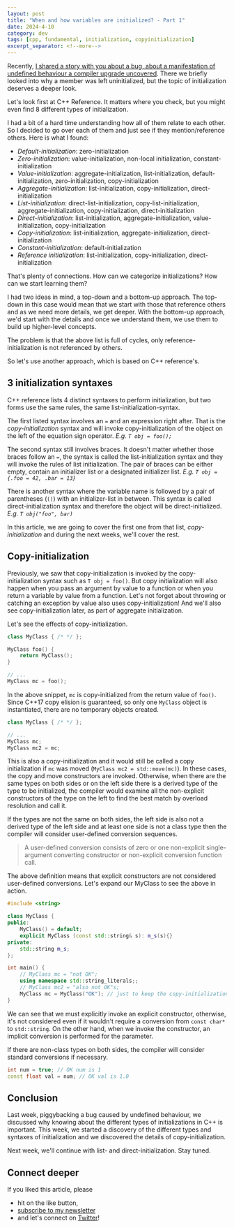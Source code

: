 ```yaml
---
layout: post
title: "When and how variables are initialized? - Part 1"
date: 2024-4-10
category: dev
tags: [cpp, fundamental, initialization, copyinitialization]
excerpt_separator: <!--more-->
---
```

Recently, [I shared a story with you about a bug, about a manifestation of undefined behaviour a compiler upgrade uncovered](https://www.sandordargo.com/blog/2024/04/03/upgrading-the-compiler-and-undefined-behaviour). There we briefly looked into why a member was left uninitialized, but the topic of initialization deserves a deeper look.

Let's look first at C++ Reference. It matters where you check, but you might even find 8 different types of initialization.

I had a bit of a hard time understanding how all of them relate to each other. So I decided to go over each of them and just see if they mention/reference others. Here is what I found:

- *Default-initialization*: zero-initialization
- *Zero-initialization*: value-initialization, non-local initialization, constant-initialization
- *Value-initialization*: aggregate-initialization, list-initialization, default-initialization, zero-initialization, copy-initialization
- *Aggregate-initialization*: list-initialization, copy-initialization, direct-initialization
- *List-initialization*: direct-list-initialization, copy-list-initialization, aggregate-initialization, copy-initialization, direct-initialization
- *Direct-initialization*: list-initialization, aggregate-initialization, value-initialization, copy-initialization
- *Copy-initialization*: list-initialization, aggregate-initialization, direct-initialization
- *Constant-initialization*: default-initialization
- *Reference initialization*: list-initialization, copy-initialization, direct-initialization

That's plenty of connections. How can we categorize initializations? How can we start learning them?

I had two ideas in mind, a top-down and a bottom-up approach. The top-down in this case would mean that we start with those that reference others and as we need more details, we get deeper. With the bottom-up approach, we'd start with the details and once we understand them, we use them to build up higher-level concepts.

The problem is that the above list is full of cycles, only reference-initialization is not referenced by others.

So let's use another approach, which is based on C++ reference's.

## 3 initialization syntaxes 

C++ reference lists 4 distinct syntaxes to perform initialization, but two forms use the same rules, the same list-initialization-syntax.

The first listed syntax involves an `=` and an expression right after. That is the *copy-initialization* syntax and will invoke copy-initialization of the object on the left of the equation sign operator. *E.g. `T obj = foo();`*

The second syntax still involves braces. It doesn't matter whether those braces follow an `=`, the syntax is called the list-initialization syntax and they will invoke the rules of list initialization. The pair of braces can be either empty, contain an initializer list or a designated initializer list. *E.g. `T obj = {.foo = 42, .bar = 13}`*

There is another syntax where the variable name is followed by a pair of parentheses (`()`) with an initializer-list in between. This syntax is called direct-initialization syntax and therefore the object will be direct-initialized. *E.g. `T obj("foo", bar)`*

In this article, we are going to cover the first one from that list, *copy-initialization* and during the next weeks, we'll cover the rest.

## Copy-initialization

Previously, we saw that copy-initialization is invoked by the copy-initialization syntax such as `T obj = foo()`. But copy initialization will also happen when you pass an argument by value to a function or when you return a variable by value from a function. Let's not forget about throwing or catching an exception by value also uses copy-initialization! And we'll also see copy-initialization later, as part of aggregate initialization.

Let's see the effects of copy-initialization.


```cpp
class MyClass { /* */ };

MyClass foo() {
    return MyClass();
}

// ...
MyClass mc = foo();
``` 

In the above snippet, `mc` is copy-initialized from the return value of `foo()`. Since C++17 copy elision is guaranteed, so only one `MyClass` object is instantiated, there are no temporary objects created.

```cpp
class MyClass { /* */ };

// ...
MyClass mc;
MyClass mc2 = mc; 
```

This is also a copy-initialization and it would still be called a copy initialization if `mc` was moved (`MyClass mc2 = std::move(mc)`). In these cases, the copy and move constructors are invoked. Otherwise, when there are the same types on both sides or on the left side there is a derived type of the type to be initialized, the compiler would examine all the non-explicit constructors of the type on the left to find the best match by overload resolution and call it.

If the types are not the same on both sides, the left side is also not a derived type of the left side and at least one side is not a class type then the compiler will consider user-defined conversion sequences.

> A user-defined conversion consists of zero or one non-explicit single-argument converting constructor or non-explicit conversion function call.

The above definition means that explicit constructors are not considered user-defined conversions. Let's expand our MyClass to see the above in action.

```cpp
#include <string>

class MyClass {
public:
    MyClass() = default;
    explicit MyClass (const std::string& s): m_s(s){}
private:
    std::string m_s;
};

int main() {
    // MyClass mc = "not OK";
    using namespace std::string_literals;;
    // MyClass mc2 = "also not OK"s;
    MyClass mc = MyClass("OK"); // just to keep the copy-initialization syntax, but normally you simply call MyClass mc("OK");
}
```

We can see that we must explicitly invoke an explicit constructor, otherwise, it's not considered even if it wouldn't require a conversion from `const char*` to `std::string`. On the other hand, when we invoke the constructor, an implicit conversion is performed for the parameter.

If there are non-class types on both sides, the compiler will consider standard conversions if necessary.

```cpp
int num = true; // OK num is 1
const float val = num; // OK val is 1.0
```

## Conclusion

Last week, piggybacking a bug caused by undefined behaviour, we discussed why knowing about the different types of initializations in C++ is important. This week, we started a discovery of the different types and syntaxes of initialization and we discovered the details of copy-initialization.

Next week, we'll continue with list- and direct-initialization. Stay tuned.

## Connect deeper

If you liked this article, please 
- hit on the like button,  
- [subscribe to my newsletter](http://eepurl.com/gvcv1j) 
- and let's connect on [Twitter](https://twitter.com/SandorDargo)!

